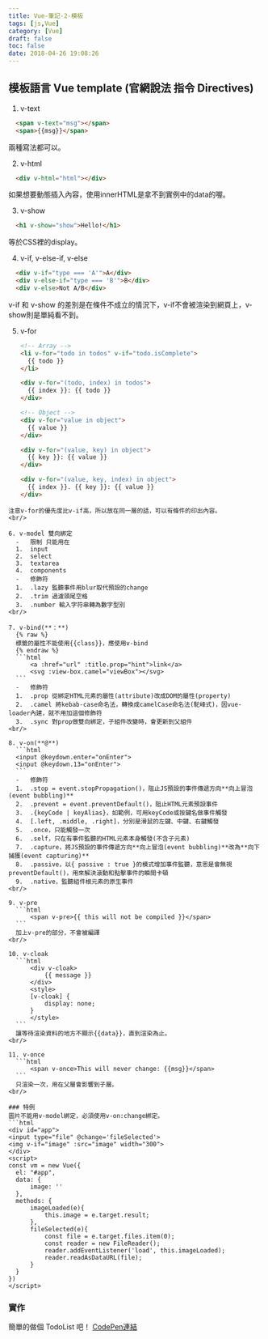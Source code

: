 ```yaml
---
title: Vue-筆記-2-模板
tags: [js,Vue]
category: [Vue]
draft: false
toc: false
date: 2018-04-26 19:08:26
---
```


## 模板語言 Vue template (官網說法 指令 Directives)

1. v-text
  ```html
    <span v-text="msg"></span>
    <span>{{msg}}</span>
  ```
  兩種寫法都可以。
<br/>

2. v-html
  ```html
    <div v-html="html"></div>
  ```
  如果想要動態插入內容，使用innerHTML是拿不到實例中的data的喔。
<br/>

3. v-show
  ```html
    <h1 v-show="show">Hello!</h1>
  ```
  等於CSS裡的display。
<br/>

4. v-if, v-else-if, v-else
  ```html
    <div v-if="type === 'A'">A</div>
    <div v-else-if="type === 'B'">B</div>
    <div v-else>Not A/B</div>
  ```
  v-if 和 v-show 的差別是在條件不成立的情況下，v-if不會被渲染到網頁上，v-show則是單純看不到。
<br/>

5. v-for
    ```html
    <!-- Array -->
    <li v-for="todo in todos" v-if="todo.isComplete">
      {{ todo }}
    </li>

    <div v-for="(todo, index) in todos">
      {{ index }}: {{ todo }}
    </div>

    <!-- Object -->
    <div v-for="value in object">
      {{ value }}
    </div>

    <div v-for="(value, key) in object">
      {{ key }}: {{ value }}
    </div>

    <div v-for="(value, key, index) in object">
      {{ index }}. {{ key }}: {{ value }}
    </div>
  ```
  注意v-for的優先度比v-if高，所以放在同一層的話，可以有條件的印出內容。
<br/>

6. v-model 雙向綁定
    -   限制 只能用在
    1.  input
    2.  select
    3.  textarea
    4.  components
    -   修飾符
    1.  .lazy 監聽事件用blur取代預設的change
    2.  .trim 過濾頭尾空格
    3.  .number 輸入字符串轉為數字型別
<br/>

7. v-bind(**：**)
    {% raw %}
    標籤的屬性不能使用{{class}}，應使用v-bind
    {% endraw %}
    ```html
        <a :href="url" :title.prop="hint">link</a>
        <svg :view-box.camel="viewBox"></svg>
    ```
    -   修飾符
    1.  .prop 從綁定HTML元素的屬性(attribute)改成DOM的屬性(property)
    2.  .camel 將kebab-case命名法，轉換成camelCase命名法(駝峰式)，因vue-loader內建，就不用加這個修飾符
    3.  .sync 對prop做雙向綁定，子組件改變時，會更新到父組件
<br/>

8. v-on(**@**)
    ```html
    <input @keydown.enter="onEnter">
    <input @keydown.13="onEnter">
    ```
    -   修飾符
    1.  .stop = event.stopPropagation()，阻止JS預設的事件傳遞方向**向上冒泡(event bubbling)**
    2.  .prevent = event.preventDefault()，阻止HTML元素預設事件
    3.  .{keyCode | keyAlias}，如範例，可用keyCode或按鍵名做事件觸發
    4.  [.left, .middle, .right]，分別是滑鼠的左鍵、中鍵、右鍵觸發
    5.  .once，只能觸發一次
    6.  .self，只在有事件監聽的HTML元素本身觸發(不含子元素)
    7.  .capture，將JS預設的事件傳遞方向**向上冒泡(event bubbling)**改為**向下捕獲(event capturing)**
    8.  .passive，以{ passive : true }的模式增加事件監聽，意思是會無視preventDefault()，用來解決滾動和點擊事件的瞬間卡頓
    9.  .native，監聽組件根元素的原生事件
<br/>

9. v-pre
    ```html
        <span v-pre>{{ this will not be compiled }}</span>
    ```
    加上v-pre的部分，不會被編譯
<br/>

10. v-cloak
    ```html
        <div v-cloak>
            {{ message }}
        </div>
        <style>
        [v-cloak] {
            display: none;
        }
        </style>
    ```
    讓等待渲染資料的地方不顯示{{data}}，直到渲染為止。
<br/>

11. v-once
    ```html
        <span v-once>This will never change: {{msg}}</span>
    ```
    只渲染一次，用在父層會影響到子層。
<br/>

### 特例 
圖片不能用v-model綁定，必須使用v-on:change綁定。
```html
<div id="app">
<input type="file" @change='fileSelected'>
<img v-if="image" :src="image" width="300">
</div>
<script>
const vm = new Vue({
    el: "#app",
    data: {
        image: ''
    },
    methods: {
        imageLoaded(e){
            this.image = e.target.result;
        },
        fileSelected(e){
            const file = e.target.files.item(0);
            const reader = new FileReader();
            reader.addEventListener('load', this.imageLoaded);
            reader.readAsDataURL(file);
        }
    }
})
</script>
```

### 實作
簡單的做個 TodoList 吧！
[CodePen連結](https://codepen.io/anon/pen/xjEjGr?editors=1010)
